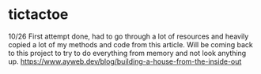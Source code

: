# tictactoe

10/26 First attempt done, had to go through a lot of resources and heavily copied a lot of my methods and code from this article. Will be coming back to this project to try to do everything from memory and not look anything up. https://www.ayweb.dev/blog/building-a-house-from-the-inside-out